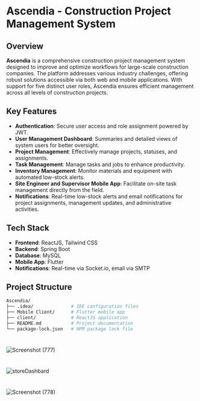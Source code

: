 
# Ascendia - Construction Project Management System

## Overview

**Ascendia** is a comprehensive construction project management system designed to improve and optimize workflows for large-scale construction companies. The platform addresses various industry challenges, offering robust solutions accessible via both web and mobile applications. With support for five distinct user roles, Ascendia ensures efficient management across all levels of construction projects.

## Key Features

- **Authentication**: Secure user access and role assignment powered by JWT.
- **User Management Dashboard**: Summaries and detailed views of system users for better oversight.
- **Project Management**: Effectively manage projects, statuses, and assignments.
- **Task Management**: Manage tasks and jobs to enhance productivity.
- **Inventory Management**: Monitor materials and equipment with automated low-stock alerts.
- **Site Engineer and Supervisor Mobile App**: Facilitate on-site task management directly from the field.
- **Notifications**: Real-time low-stock alerts and email notifications for project assignments, management updates, and administrative activities.

## Tech Stack

- **Frontend**: ReactJS, Tailwind CSS
- **Backend**: Spring Boot
- **Database**: MySQL
- **Mobile App**: Flutter
- **Notifications**: Real-time via Socket.io, email via SMTP

## Project Structure

```bash
Ascendia/
├── .idea/              # IDE configuration files
├── Mobile Client/      # Flutter mobile app
├── client/             # ReactJS application
├── README.md           # Project documentation
└── package-lock.json   # NPM package lock file
````
# 
![Screenshot (777)](https://github.com/Jayaweera123/Ascendia-/assets/155569167/5a7d0b86-73ec-450c-9864-87679548e0e5)
# 
![storeDashbard](https://github.com/user-attachments/assets/80f9e2c5-c36b-42e6-8cd1-97a51d4f2001)
#
![Screenshot (778)](https://github.com/user-attachments/assets/5cddf001-475c-4ffb-8ec3-0d9ca14ea603)




